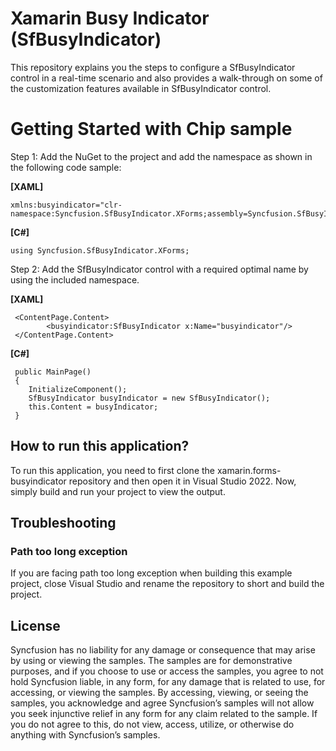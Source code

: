 # Xamarin Busy Indicator (SfBusyIndicator)

This repository explains you the steps to configure a SfBusyIndicator control in a real-time scenario and also provides a walk-through on some of the customization features available in SfBusyIndicator control.

# Getting Started with Chip sample

Step 1: Add the NuGet to the project and add the namespace as shown in the following code sample:

**[XAML]**

```
xmlns:busyindicator="clr-namespace:Syncfusion.SfBusyIndicator.XForms;assembly=Syncfusion.SfBusyIndicator.XForms"

```
**[C#]**

```
using Syncfusion.SfBusyIndicator.XForms;

```

Step 2: Add the SfBusyIndicator control with a required optimal name by using the included namespace.

**[XAML]**

```
 <ContentPage.Content>
        <busyindicator:SfBusyIndicator x:Name="busyindicator"/>
 </ContentPage.Content>
```
**[C#]**
```
 public MainPage()
 {
    InitializeComponent();
    SfBusyIndicator busyIndicator = new SfBusyIndicator();
    this.Content = busyIndicator;
 }
```
## How to run this application?

To run this application, you need to first clone the xamarin.forms-busyindicator repository and then open it in Visual Studio 2022. Now, simply build and run your project to view the output.

## <a name="troubleshooting"></a>Troubleshooting ##
### Path too long exception
If you are facing path too long exception when building this example project, close Visual Studio and rename the repository to short and build the project.

## License

Syncfusion has no liability for any damage or consequence that may arise by using or viewing the samples. The samples are for demonstrative purposes, and if you choose to use or access the samples, you agree to not hold Syncfusion liable, in any form, for any damage that is related to use, for accessing, or viewing the samples. By accessing, viewing, or seeing the samples, you acknowledge and agree Syncfusion’s samples will not allow you seek injunctive relief in any form for any claim related to the sample. If you do not agree to this, do not view, access, utilize, or otherwise do anything with Syncfusion’s samples.